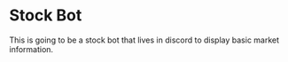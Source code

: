 Stock Bot
=========

This is going to be a stock bot that lives in discord to display basic market information.